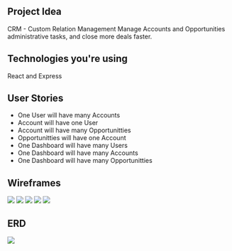 ## Project Idea 
CRM - Custom Relation Management 
Manage Accounts and Opportunities administrative tasks, and close more deals faster.

## Technologies you're using
React and Express

## User Stories
- One User will have many Accounts
- Account will have one User
- Account will have many Opportunitties
- Opportunitties will have one Account
- One Dashboard will have many Users
- One Dashboard will have many Accounts
- One Dashboard will have many Opportunitties

## Wireframes
![](https://i.imgur.com/7YSv902.png)
![](https://i.imgur.com/SfQ5aC1.png)
![](https://i.imgur.com/OjVbpjq.png)
![](https://i.imgur.com/o1rPn0T.png)
![](https://i.imgur.com/T2hMBFZ.png)
## ERD
![](https://i.imgur.com/NqYzWFc.png)

